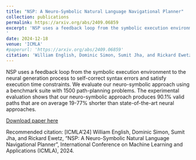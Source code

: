 ```yaml
---
title: "NSP: A Neuro-Symbolic Natural Language Navigational Planner"
collection: publications
permalink: https://arxiv.org/abs/2409.06859
excerpt: 'NSP uses a feedback loop from the symbolic execution environment to the neural generation process to self-correct syntax errors and satisfy execution time constraints. We evaluate our neuro-symbolic approach using a benchmark suite with 1500 path-planning problems. The experimental evaluation shows that our neuro-symbolic approach produces 90.1% valid paths that are on average 19-77% shorter than state-of-the-art neural approaches.
'
date: 2024-12-18
venue: 'ICMLA'
#paperurl: 'https://arxiv.org/abs/2409.06859'
citation: 'William English, Dominic Simon, Sumit Jha, and Rickard Ewetz, “NSP: A Neuro-Symbolic Natural Language Navigational Planner”, International Conference on Machine Learning and Applications (ICMLA), 2024.'
---
```

NSP uses a feedback loop from the symbolic execution environment to the neural generation process to self-correct syntax errors and satisfy execution time constraints. We evaluate our neuro-symbolic approach using a benchmark suite with 1500 path-planning problems. The experimental evaluation shows that our neuro-symbolic approach produces 90.1% valid paths that are on average 19-77% shorter than state-of-the-art neural approaches.

[Download paper here](http://academicpages.github.io/files/paper1.pdf)

Recommended citation: [ICMLA’24] William English, Dominic Simon, Sumit Jha, and Rickard Ewetz, “NSP: A Neuro-Symbolic Natural Language Navigational Planner”, International Conference on Machine Learning and Applications (ICMLA), 2024.